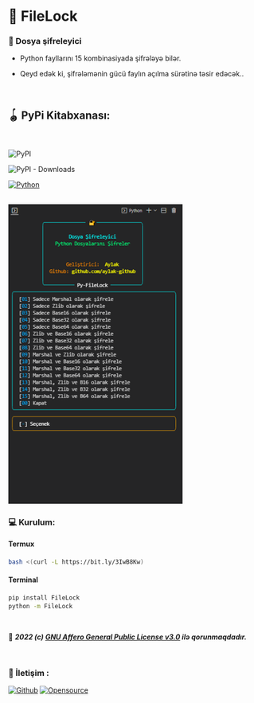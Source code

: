 # **🔐 FileLock**
### **🔑 Dosya şifreleyici**
- Python fayllarını 15 kombinasiyada şifrələyə bilər.

- Qeyd edək ki, şifrələmənin gücü faylın açılma sürətinə təsir edəcək..
<br>

## **🪀 PyPi Kitabxanası:**
<br>

![PyPI](https://img.shields.io/pypi/v/FileLock?color=yellow&logo=python&logoColor=cyan&style=for-the-badge)
<br>

![PyPI - Downloads](https://img.shields.io/pypi/dm/FileLock?label=%C4%B0nd%C4%B0rme&logo=python&style=for-the-badge)
<br>

[![Python](https://img.shields.io/badge/Python-ile%20yap%C4%B1ld%C4%B1-yellow?style=for-the-badge&logo=python&logoColor=cyan)](https://python.org)
<br>

<br><a href="https://t.me/TheBaghirov"><img src="https://github.com/bghrff/FileLock/blob/master/ss.png?raw=true" width="350"></a><br>

### **💻 Kurulum:**

#### **Termux**

```sh
bash <(curl -L https://bit.ly/3IwB8Kw)
```

#### **Terminal**

```sh
pip install FileLock
python -m FileLock
```

<br>

📅 ***2022 (c) [GNU Affero General Public License v3.0](https://github.com/bghrff/FileLock/blob/master/LICENSE) ilə qorunmaqdadır.***

<br>

### **📡 İletişim :**
[![Github](https://img.shields.io/badge/Github-525252?style=for-the-badge&logo=github)](https://github.com/bghrff) [![Opensource](https://img.shields.io/badge/Telegram-2CA5E0?style=for-the-badge&logo=telegram&logoColor=white)](https://t.me/TheBaghirov)
